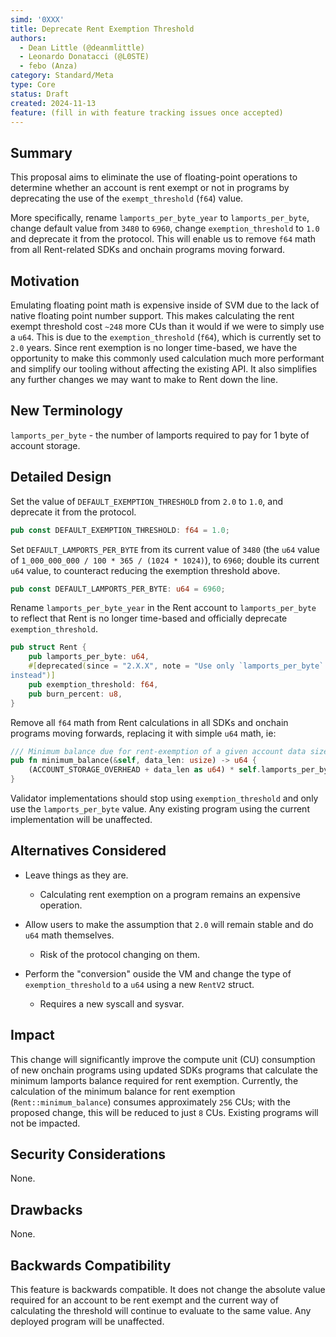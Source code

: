 ```yaml
---
simd: '0XXX'
title: Deprecate Rent Exemption Threshold
authors:
  - Dean Little (@deanmlittle)
  - Leonardo Donatacci (@L0STE)
  - febo (Anza)
category: Standard/Meta
type: Core
status: Draft
created: 2024-11-13
feature: (fill in with feature tracking issues once accepted)
---
```


## Summary

This proposal aims to eliminate the use of floating-point operations to 
determine whether an account is rent exempt or not in programs by deprecating
the use of the `exempt_threshold` (`f64`) value. 

More specifically, rename `lamports_per_byte_year` to `lamports_per_byte`, 
change default value from `3480` to `6960`, change `exemption_threshold` to 
`1.0` and deprecate it from the protocol. This will enable us to remove `f64` 
math from all Rent-related SDKs and onchain programs moving forward.

## Motivation

Emulating floating point math is expensive inside of SVM due to the lack of 
native floating point number support. This makes calculating the rent exempt 
threshold cost `~248` more CUs than it would if we were to simply use a `u64`. 
This is due to the `exemption_threshold` (`f64`), which is currently set to 
`2.0` years. Since rent exemption is no longer time-based, we have the 
opportunity to make this commonly used calculation much more performant and 
simplify our tooling without affecting the existing API. It also simplifies any 
further changes we may want to make to Rent down the line.

## New Terminology

`lamports_per_byte` - the number of lamports required to pay for 1 byte of 
account storage.

## Detailed Design

Set the value of `DEFAULT_EXEMPTION_THRESHOLD` from `2.0` to `1.0`, and 
deprecate it from the protocol.

```rs
pub const DEFAULT_EXEMPTION_THRESHOLD: f64 = 1.0;
```

Set `DEFAULT_LAMPORTS_PER_BYTE` from its current value of `3480` (the `u64` 
value of `1_000_000_000 / 100 * 365 / (1024 * 1024)`), to `6960`; double its 
current `u64` value, to counteract reducing the exemption threshold above.

```rs
pub const DEFAULT_LAMPORTS_PER_BYTE: u64 = 6960;
```

Rename `lamports_per_byte_year` in the Rent account to `lamports_per_byte` to 
reflect that Rent is no longer time-based and officially deprecate 
`exemption_threshold`.

```rs
pub struct Rent {
    pub lamports_per_byte: u64,
    #[deprecated(since = "2.X.X", note = "Use only `lamports_per_byte` 
instead")]
    pub exemption_threshold: f64,
    pub burn_percent: u8,
}
```

 Remove all `f64` math from Rent calculations in all SDKs and onchain programs 
moving forwards, replacing it with simple `u64` math, ie:

```rs
/// Minimum balance due for rent-exemption of a given account data size.
pub fn minimum_balance(&self, data_len: usize) -> u64 {
    (ACCOUNT_STORAGE_OVERHEAD + data_len as u64) * self.lamports_per_byte
}
```

Validator implementations should stop using `exemption_threshold` and only use
the `lamports_per_byte` value. Any existing program using the current 
implementation will be unaffected.

## Alternatives Considered

- Leave things as they are.
  - Calculating rent exemption on a program remains an 
expensive operation.

- Allow users to make the assumption that `2.0` will remain stable and do `u64` 
math themselves.
  - Risk of the protocol changing on them.

- Perform the "conversion" ouside the VM and change the type of 
`exemption_threshold` to a `u64` using a new `RentV2` struct.
  - Requires a new syscall and sysvar.

## Impact

This change will significantly improve the compute unit (CU) consumption of
new onchain programs using updated SDKs programs that calculate the minimum 
lamports balance required for rent exemption. Currently, the calculation of the 
minimum balance for rent exemption (`Rent::minimum_balance`) consumes
approximately `256` CUs; with the proposed change, this will be reduced to
just `8` CUs. Existing programs will not be impacted.

## Security Considerations

None.

## Drawbacks

None.

## Backwards Compatibility

This feature is backwards compatible. It does not change the absolute value 
required for an account to be rent exempt and the current way of calculating 
the threshold will continue to evaluate to the same value. Any deployed program 
will be unaffected.
